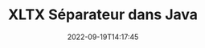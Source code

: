 ---
############################# Static ############################
layout: "auto-gen-merger"
date: 2022-09-19T14:17:45
draft: false
otherformats: pps ppsx ppt pptx rtf tex vdx vsdm vsdx vssm vssx vstm vstx vsx vtx xlam

############################# Head ############################
head_title: "Divisez XLTX en plusieurs fichiers dans Java"
head_description: "Divisez un seul fichier XLTX en plusieurs fichiers en fonction des numéros de page, des intervalles de page, des pages paires ou impaires à l'aide de l'API de fusion de documents."

############################# Header ############################
title: "XLTX Séparateur dans Java"
description: "Divisez XLTX avec quelques lignes de code Java."
bg_image: "https://cms.admin.containerize.com/templates/aspose/App_Themes/V3/images/bg/header1.png"
bg_overlay: false
button:
    enable: true
    icon: "fas fa-arrow-down"
    label: "Télécharger la version d'essai gratuite"
    link: "https://downloads.groupdocs.com/merger/java"

############################# SubMenu ############################
submenu:
    enable: true

    left:
        img_alt: "GroupDocs.Merger for Java"
        image: "https://cms.admin.containerize.com/templates/groupdocs/images/product-logos/90x90-noborder/groupdocs-merger-java.png"
        product: "GroupDocs.Merger"
        platform: "Java"

    middle:
        button:

            # button loop
            - link: "https://apireference.groupdocs.com/merger/java"
              text: "Référence API"

            # button loop
            - link: "https://github.com/groupdocs-merger"
              text: "Exemples de codes"

            # button loop
            - link: "https://products.groupdocs.app/merger/family"
              text: "Démos en direct"

            # button loop
            - link: "https://purchase.groupdocs.com/pricing/merger/java"
              text: "Tarification"

    right:
        link_download: "https://downloads.groupdocs.com/merger"
        link_learn: "https://docs.groupdocs.com/merger/java"
        link_buy: "https://purchase.groupdocs.com"

############################# About ############################
about:
    enable: true
    title: "À propos de l'API GroupDocs.Merger for Java"
    content: |
        La bibliothèque [GroupDocs.Merger for Java](/fr/merger/java/) offre une solution simple pour fusionner et diviser en toute sécurité un large éventail de formats de documents, y compris PDF, Microsoft Office (Word, Excel, PowerPoint, OneNote), OpenDocument, HTML, images et bien d'autres dans les applications Java. En ajoutant seulement quelques lignes de code, effectuez plusieurs opérations sur le document telles que déplacer, supprimer, faire pivoter, échanger, extraire ou modifier l'orientation des pages dans les documents. L'API de fusion de documents prend également en charge la prévisualisation des pages de document sous forme d'image pour analyser la structure, la mise en forme et le contenu du document sur la page.
        
        L'API GroupDocs.Merger est un bon choix pour les solutions d'entreprise qui nécessitent des fonctionnalités de fractionnement de fichiers. Ces API sont bien prises en charge sur tous les principaux systèmes d'exploitation et plates-formes, y compris J2SE 7.0 (1.7), J2SE 8.0 (1.8), Java 10.

############################# Steps ############################
steps:
    enable: true
    title_left: "Diviser le fichier XLTX par pages dans Java"
    content_left: |
        [GroupDocs.Merger for Java](/fr/merger/java/) permet aux développeurs de Java de diviser facilement un seul fichier XLTX en plusieurs fichiers résultants en implémentant un quelques étapes faciles.
        
        * Initialisez **SplitOptions** avec le format de chemin des fichiers de sortie.
        * Créez une nouvelle instance de **Merger** et transmettez le chemin du document source en tant que paramètre du constructeur.
        * Appelez **split** et passez l'objet **SplitOptions** pour enregistrer les documents résultants.

    title_right: "Configuration requise"
    content_right: |
        Les API GroupDocs.Merger for Java sont prises en charge sur toutes les principales plates-formes et systèmes d'exploitation. Avant d'exécuter le code ci-dessous, assurez-vous que les prérequis suivants sont installés sur votre système.

        * Systèmes d'exploitation : Microsoft Windows, Linux, MacOS
        * Environnements de développement : NetBeans, IntelliJ IDEA, Eclipse
        * Cadres: J2SE 7.0 (1.7), J2SE 8.0 (1.8), Java 10
        * Téléchargez la dernière version de GroupDocs.Merger for Java depuis [Maven](https://repository.groupdocs.com/webapp/#/artifacts/browse/tree/General/repo/com/groupdocs/groupdocs-merger)
         
    code: |
     {{% merger/additional-styles %}}
     {{< merger/code-merger title="Comment diviser le fichier XLTX à l'aide de l'exemple de code Java">}}

        ```java    
        // Diviser le fichier XLTX à l'aide de GroupDocs.Merger pour l'API Java
        String filePath = "input.xltx";
        String filePathOut = "output.xltx";
        
        // Initialiser la classe SplitOptions avec le format de chemin des fichiers de sortie
        SplitOptions splitOptions = new SplitOptions(filePathOut, new int[] { 3, 6, 8 });

        // Instancier la fusion avec le document d'entrée XLTX
        Merger merger = new Merger(filePath);

        // Appelez la méthode split et passez l'objet SplitOptions pour enregistrer les documents résultants
        merger.split(splitOptions);
        ```
     {{< /merger/code-merger >}}

############################# Demos ############################
demos:
    enable: true
    title: "Démos en direct – Diviser le fichier XLTX en ligne"
    content: |
       Divisez le fichier XLTX dès maintenant en visitant le site Web [GroupDocs.Merger Live Demos](https://products.groupdocs.app/splitter/xltx).
       La démo en direct présente les avantages suivants.
        
############################# About Formats ############################
about_formats:
    enable: true

############################# More Formats ############################
more_formats:
    enable: true
    title: "Diviser le fichier d'autres formats"
    content: |
        Java documente l'API de fusion et de division pour les formats de fichiers et les images. Divisez certains des formats de fichiers populaires comme indiqué ci-dessous.

############################# Back to top ###############################
back_to_top:
    enable: true
---